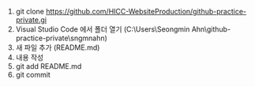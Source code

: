 1. git clone https://github.com/HICC-WebsiteProduction/github-practice-private.gi
2. Visual Studio Code 에서 폴더 열기 (C:\Users\Seongmin Ahn\github-practice-private\sngmnahn)
3. 새 파일 추가 (README.md)
4. 내용 작성
5. git add README.md
6. git commit